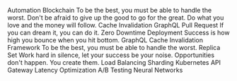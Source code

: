 Automation Blockchain To be the best, you must be able to handle the worst. Don't be afraid to give up the good to go for the great. Do what you love and the money will follow. Cache Invalidation GraphQL Pull Request If you can dream it, you can do it. Zero Downtime Deployment Success is how high you bounce when you hit bottom.
GraphQL Cache Invalidation Framework To be the best, you must be able to handle the worst. Replica Set Work hard in silence, let your success be your noise. Opportunities don't happen. You create them. Load Balancing Sharding Kubernetes API Gateway Latency Optimization A/B Testing Neural Networks
